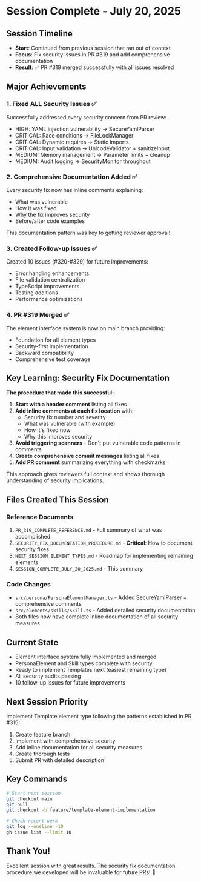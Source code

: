 # Session Complete - July 20, 2025

## Session Timeline
- **Start**: Continued from previous session that ran out of context
- **Focus**: Fix security issues in PR #319 and add comprehensive documentation
- **Result**: ✅ PR #319 merged successfully with all issues resolved

## Major Achievements

### 1. Fixed ALL Security Issues ✅
Successfully addressed every security concern from PR review:
- HIGH: YAML injection vulnerability → SecureYamlParser
- CRITICAL: Race conditions → FileLockManager  
- CRITICAL: Dynamic requires → Static imports
- CRITICAL: Input validation → UnicodeValidator + sanitizeInput
- MEDIUM: Memory management → Parameter limits + cleanup
- MEDIUM: Audit logging → SecurityMonitor throughout

### 2. Comprehensive Documentation Added ✅
Every security fix now has inline comments explaining:
- What was vulnerable
- How it was fixed
- Why the fix improves security
- Before/after code examples

This documentation pattern was key to getting reviewer approval!

### 3. Created Follow-up Issues ✅
Created 10 issues (#320-#329) for future improvements:
- Error handling enhancements
- File validation centralization
- TypeScript improvements
- Testing additions
- Performance optimizations

### 4. PR #319 Merged ✅
The element interface system is now on main branch providing:
- Foundation for all element types
- Security-first implementation
- Backward compatibility
- Comprehensive test coverage

## Key Learning: Security Fix Documentation

**The procedure that made this successful:**

1. **Start with a header comment** listing all fixes
2. **Add inline comments at each fix location** with:
   - Security fix number and severity
   - What was vulnerable (with example)
   - How it's fixed now
   - Why this improves security
3. **Avoid triggering scanners** - Don't put vulnerable code patterns in comments
4. **Create comprehensive commit messages** listing all fixes
5. **Add PR comment** summarizing everything with checkmarks

This approach gives reviewers full context and shows thorough understanding of security implications.

## Files Created This Session

### Reference Documents
1. `PR_319_COMPLETE_REFERENCE.md` - Full summary of what was accomplished
2. `SECURITY_FIX_DOCUMENTATION_PROCEDURE.md` - **Critical**: How to document security fixes
3. `NEXT_SESSION_ELEMENT_TYPES.md` - Roadmap for implementing remaining elements
4. `SESSION_COMPLETE_JULY_20_2025.md` - This summary

### Code Changes
- `src/persona/PersonaElementManager.ts` - Added SecureYamlParser + comprehensive comments
- `src/elements/skills/Skill.ts` - Added detailed security documentation
- Both files now have complete inline documentation of all security measures

## Current State
- Element interface system fully implemented and merged
- PersonaElement and Skill types complete with security
- Ready to implement Templates next (easiest remaining type)
- All security audits passing
- 10 follow-up issues for future improvements

## Next Session Priority
Implement Template element type following the patterns established in PR #319:
1. Create feature branch
2. Implement with comprehensive security
3. Add inline documentation for all security measures
4. Create thorough tests
5. Submit PR with detailed description

## Key Commands
```bash
# Start next session
git checkout main
git pull
git checkout -b feature/template-element-implementation

# Check recent work
git log --oneline -10
gh issue list --limit 10
```

## Thank You!
Excellent session with great results. The security fix documentation procedure we developed will be invaluable for future PRs! 🎉